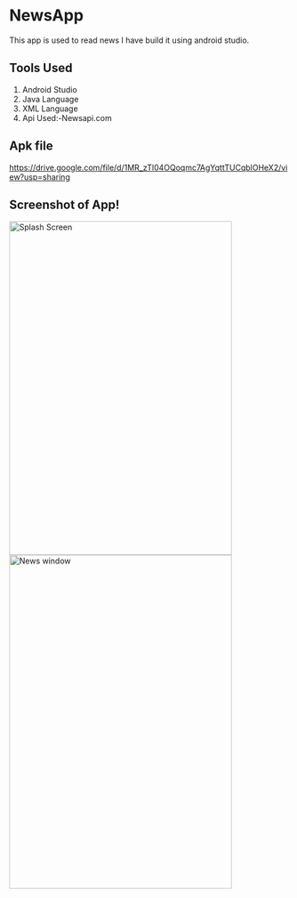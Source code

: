 # NewsApp
This app is used to read news I have build it using android studio.

## Tools Used
1. Android Studio
2. Java Language
3. XML Language
4. Api Used:-Newsapi.com 

## Apk file
https://drive.google.com/file/d/1MR_zTl04OQoqmc7AgYqttTUCqblOHeX2/view?usp=sharing

## Screenshot of App!

<img src="https://user-images.githubusercontent.com/63090622/117772736-1e955700-b255-11eb-955c-998f73f4f747.jpg" alt="Splash Screen" width="400" height="600">

<img src="https://user-images.githubusercontent.com/63090622/117772727-1ccb9380-b255-11eb-8e9d-e6b7f1ec75b9.jpg" alt="News window" width="400" height="600">

